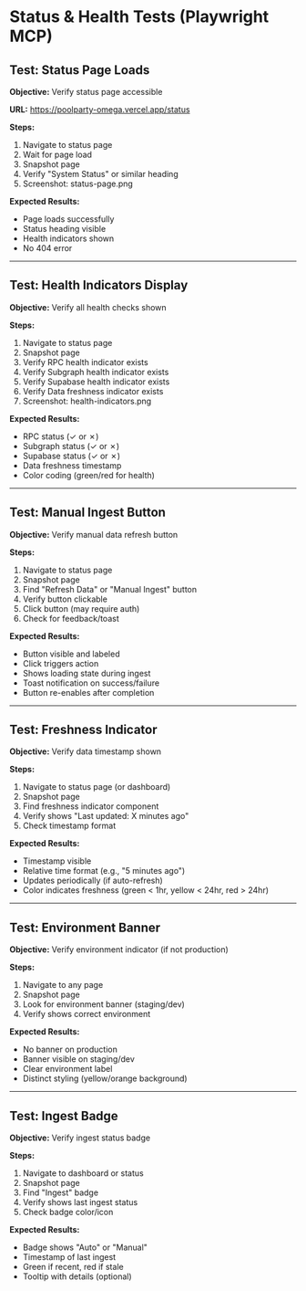 # Status & Health Tests (Playwright MCP)

## Test: Status Page Loads

**Objective:** Verify status page accessible

**URL:** https://poolparty-omega.vercel.app/status

**Steps:**
1. Navigate to status page
2. Wait for page load
3. Snapshot page
4. Verify "System Status" or similar heading
5. Screenshot: status-page.png

**Expected Results:**
- Page loads successfully
- Status heading visible
- Health indicators shown
- No 404 error

---

## Test: Health Indicators Display

**Objective:** Verify all health checks shown

**Steps:**
1. Navigate to status page
2. Snapshot page
3. Verify RPC health indicator exists
4. Verify Subgraph health indicator exists
5. Verify Supabase health indicator exists
6. Verify Data freshness indicator exists
7. Screenshot: health-indicators.png

**Expected Results:**
- RPC status (✓ or ✗)
- Subgraph status (✓ or ✗)
- Supabase status (✓ or ✗)
- Data freshness timestamp
- Color coding (green/red for health)

---

## Test: Manual Ingest Button

**Objective:** Verify manual data refresh button

**Steps:**
1. Navigate to status page
2. Snapshot page
3. Find "Refresh Data" or "Manual Ingest" button
4. Verify button clickable
5. Click button (may require auth)
6. Check for feedback/toast

**Expected Results:**
- Button visible and labeled
- Click triggers action
- Shows loading state during ingest
- Toast notification on success/failure
- Button re-enables after completion

---

## Test: Freshness Indicator

**Objective:** Verify data timestamp shown

**Steps:**
1. Navigate to status page (or dashboard)
2. Snapshot page
3. Find freshness indicator component
4. Verify shows "Last updated: X minutes ago"
5. Check timestamp format

**Expected Results:**
- Timestamp visible
- Relative time format (e.g., "5 minutes ago")
- Updates periodically (if auto-refresh)
- Color indicates freshness (green < 1hr, yellow < 24hr, red > 24hr)

---

## Test: Environment Banner

**Objective:** Verify environment indicator (if not production)

**Steps:**
1. Navigate to any page
2. Snapshot page
3. Look for environment banner (staging/dev)
4. Verify shows correct environment

**Expected Results:**
- No banner on production
- Banner visible on staging/dev
- Clear environment label
- Distinct styling (yellow/orange background)

---

## Test: Ingest Badge

**Objective:** Verify ingest status badge

**Steps:**
1. Navigate to dashboard or status
2. Snapshot page
3. Find "Ingest" badge
4. Verify shows last ingest status
5. Check badge color/icon

**Expected Results:**
- Badge shows "Auto" or "Manual"
- Timestamp of last ingest
- Green if recent, red if stale
- Tooltip with details (optional)
